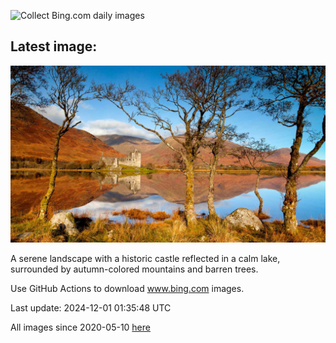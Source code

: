 ![Collect Bing.com daily images](https://github.com/counter2015/bing-daily-images/workflows/Collect%20Bing.com%20daily%20images/badge.svg)
## Latest image:
![](images/KilchurnAutumn.jpg)

A serene landscape with a historic castle reflected in a calm lake, surrounded by autumn-colored mountains and barren trees.

Use GitHub Actions to download www.bing.com images.

Last update: 2024-12-01 01:35:48 UTC

All images since 2020-05-10 [here](https://github.com/counter2015/bing-daily-images/tree/master/images)

